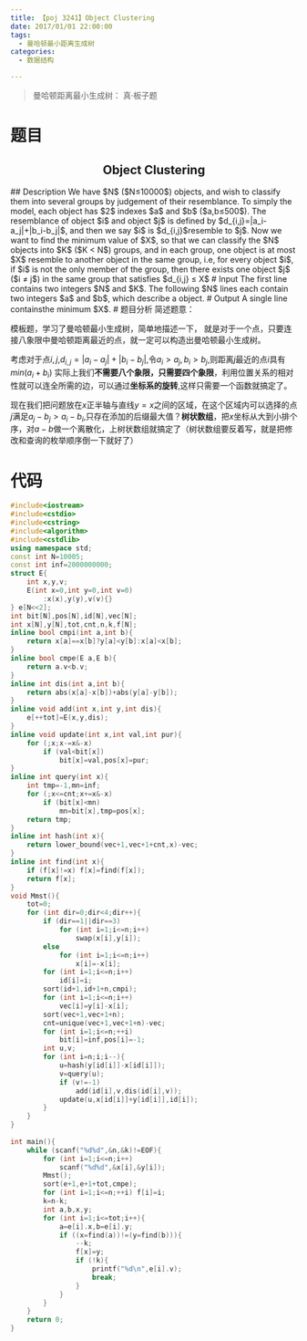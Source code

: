 ```yaml
---
title: 【poj 3241】Object Clustering
date: 2017/01/01 22:00:00
tags: 
  - 曼哈顿最小距离生成树
categories: 
  - 数据结构

---
```


> 曼哈顿距离最小生成树： 真·板子题

<!--more-->

# 题目
<center><h2>Object Clustering</h2></center>
## Description
We have $N$ ($N≤10000$) objects, and wish to classify them into several groups by judgement of their resemblance. To simply the model, each object has $2$ indexes $a$ and $b$ ($a,b≤500$). The resemblance of object $i$ and object $j$ is defined by $d_{i,j}=|a_i-a_j|+|b_i-b_j|$, and then we say $i$ is $d_{i,j}$resemble to $j$. Now we want to find the minimum value of $X$, so that we can classify the $N$ objects into $K$ ($K < N$) groups, and in each group, one object is at most $X$ resemble to another object in the same group, i.e, for every object $i$, if $i$ is not the only member of the group, then there exists one object $j$ ($i ≠ j$) in the same group that satisfies $d_{i,j} ≤ X$
<!--more-->
# Input
The first line contains two integers $N$ and $K$. The following $N$ lines each contain two integers $a$ and $b$, which describe a object.
# Output
A single line containsthe minimum $X$.
# 题目分析
简述题意：

模板题，学习了曼哈顿最小生成树，简单地描述一下， 就是对于一个点，只要连接八象限中曼哈顿距离最近的点，就一定可以构造出曼哈顿最小生成树。

考虑对于点$i,j$,$d_{i,j}=|a_i-a_j|+|b_i-b_j|$,令$a_i>a_j,b_i>b_j$,则距离$j$最近的点$i$具有$min(a_i+b_i)$
实际上我们<strong>不需要八个象限，只需要四个象限</strong>，利用位置关系的相对性就可以连全所需的边，可以通过<strong>坐标系的旋转</strong>,这样只需要一个函数就搞定了。

现在我们把问题放在$x$正半轴与直线$y=x$之间的区域，在这个区域内可以选择的点$j$满足$a_j-b_j > a_i-b_i$,只存在添加的后缀最大值？<strong>树状数组</strong>，把$x$坐标从大到小排个序，对$a-b$做一个<string>离散化</string>，上树状数组就搞定了（树状数组要反着写，就是把修改和查询的枚举顺序倒一下就好了）
# 代码
```c++
#include<iostream>
#include<cstdio>
#include<cstring>
#include<algorithm>
#include<cstdlib>
using namespace std;
const int N=10005;
const int inf=2000000000;
struct E{
	int x,y,v;
	E(int x=0,int y=0,int v=0)
		:x(x),y(y),v(v){}
} e[N<<2];
int bit[N],pos[N],id[N],vec[N];
int x[N],y[N],tot,cnt,n,k,f[N];
inline bool cmpi(int a,int b){
	return x[a]==x[b]?y[a]<y[b]:x[a]<x[b]; 
}
inline bool cmpe(E a,E b){
	return a.v<b.v; 
}
inline int dis(int a,int b){
	return abs(x[a]-x[b])+abs(y[a]-y[b]); 
}
inline void add(int x,int y,int dis){
	e[++tot]=E(x,y,dis); 
}
inline void update(int x,int val,int pur){
	for (;x;x-=x&-x)
		if (val<bit[x]) 
			bit[x]=val,pos[x]=pur; 
}
inline int query(int x){
	int tmp=-1,mn=inf;
	for (;x<=cnt;x+=x&-x) 
		if (bit[x]<mn)
			mn=bit[x],tmp=pos[x]; 
	return tmp;
}
inline int hash(int x){
	return lower_bound(vec+1,vec+1+cnt,x)-vec;
}
inline int find(int x){
	if (f[x]!=x) f[x]=find(f[x]); 
	return f[x];
}
void Mmst(){
	tot=0; 
	for (int dir=0;dir<4;dir++){
		if (dir==1||dir==3)
			for (int i=1;i<=n;i++) 
				swap(x[i],y[i]); 
		else
			for (int i=1;i<=n;i++)
				x[i]=-x[i]; 
		for (int i=1;i<=n;i++) 
			id[i]=i; 
		sort(id+1,id+1+n,cmpi);
		for (int i=1;i<=n;i++) 
			vec[i]=y[i]-x[i]; 
		sort(vec+1,vec+1+n); 
		cnt=unique(vec+1,vec+1+n)-vec; 
		for (int i=1;i<=n;++i) 
			bit[i]=inf,pos[i]=-1;
		int u,v;
		for (int i=n;i;i--){
			u=hash(y[id[i]]-x[id[i]]); 
			v=query(u);
			if (v!=-1)
				add(id[i],v,dis(id[i],v)); 
			update(u,x[id[i]]+y[id[i]],id[i]); 
		}
	}
}
		
int main(){
	while (scanf("%d%d",&n,&k)!=EOF){
		for (int i=1;i<=n;i++)
			scanf("%d%d",&x[i],&y[i]); 
		Mmst(); 
		sort(e+1,e+1+tot,cmpe);
		for (int i=1;i<=n;++i) f[i]=i; 
		k=n-k; 
		int a,b,x,y;
		for (int i=1;i<=tot;i++){
			a=e[i].x,b=e[i].y; 
			if ((x=find(a))!=(y=find(b))){
				--k;
				f[x]=y; 
				if (!k){
					printf("%d\n",e[i].v); 
					break; 
				}
			}
		}
	}
	return 0; 
}
```

